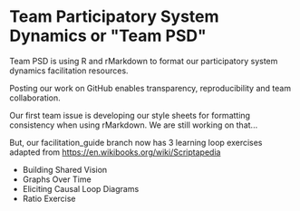 # Team Participatory System Dynamics or "Team PSD"

Team PSD is using R and rMarkdown to format our participatory system dynamics facilitation resources. 

Posting our work on GitHub enables transparency, reproducibility and team collaboration. 

Our first team issue is developing our style sheets for formatting consistency when using rMarkdown. 
We are still working on that...

But, our facilitation_guide branch now has 3 learning loop exercises adapted from https://en.wikibooks.org/wiki/Scriptapedia

* Building Shared Vision
* Graphs Over Time
* Eliciting Causal Loop Diagrams
* Ratio Exercise
